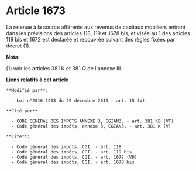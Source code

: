 # Article 1673

La retenue à la source afférente aux revenus de capitaux mobiliers entrant dans les prévisions des articles 118, 119 et 1678
bis, et visée au 1 des articles 119 bis et 1672 est déclarée et recouvrée suivant des règles fixées par décret (1).

**Nota:**

(1) voir les articles 381 K et 381 Q de l'annexe III.

**Liens relatifs à cet article**

	**Modifié par**:

	  - Loi n°2016-1918 du 29 décembre 2016 - art. 15 (V)

	**Cité par**:

	  - CODE GENERAL DES IMPOTS ANNEXE 3, CGIAN3. - art. 381 KB (VT)
	  - Code général des impôts, annexe 3, CGIAN3. - art. 381 K (V)

	**Cite**:

	  - Code général des impôts, CGI. - art. 118
	  - Code général des impôts, CGI. - art. 119 bis
	  - Code général des impôts, CGI. - art. 1672 (VD)
	  - Code général des impôts, CGI. - art. 1678 bis
